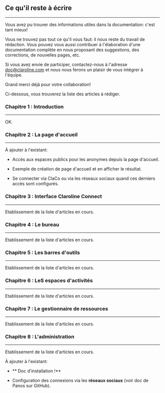 ## Ce qu'il reste à écrire

---

Vous avez pu trouver des informations utiles dans la documentation: c'est tant mieux!

Vous ne trouvez pas tout ce qu'il vous faut: il nous reste du travail de rédaction. Vous pouvez vous aussi contribuer à l'élaboration d'une documentation complète en nous proposant des suggestions, des corrections, de nouvelles pages, etc.

Si vous avez envie de participer, contactez-nous à l'adresse  <doc@claroline.com> et nous nous ferons un plaisir de vous intégrer à l'équipe.

Grand merci déjà pour votre collaboration!

Ci-dessous, vous trouverez la liste des articles à rédiger.


### Chapitre 1 : Introduction

---

OK. 

### Chapitre 2 : La page d'accueil

---
À ajouter à l'existant:

* Accès aux espaces publics pour les anonymes depuis la page d'accueil.

* Exemple de création de page d'accueil et en afficher le résultat.

* Se connecter via ClaCo ou via les réseaux sociaux quand ces derniers accès sont configurés.



### Chapitre 3 : Interface Claroline Connect

---
Etablissement de la liste d'articles en cours. 

### Chapitre 4 : Le bureau

---
Etablissement de la liste d'articles en cours. 

### Chapitre 5 : Les barres d'outils

---
Etablissement de la liste d'articles en cours. 

### Chapitre 6 : LeS espaces d'activités

---
Etablissement de la liste d'articles en cours. 

### Chapitre 7 : Le gestionnaire de ressources

---
Etablissement de la liste d'articles en cours. 

### Chapitre 8 : L'administration

---
Etablissement de la liste d'articles en cours. 

À ajouter à l'existant:

* ** Doc d'installation !**

* Configuration des connexions via les **réseaux sociaux** (voir doc de Panos sur GitHub).


